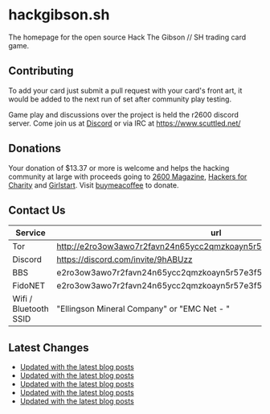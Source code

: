 # hackgibson.sh
The homepage for the open source Hack The Gibson // SH trading card game.


## Contributing

To add your card just submit a pull request with your card's front art, it would be added to the next run of set after community play testing.

Game play and discussions over the project is held the r2600 discord server. Come join us at [Discord](https://discord.com/invite/9hABUzz) or via IRC at https://www.scuttled.net/


## Donations

Your donation of $13.37 or more is welcome and helps the hacking community at large with proceeds going to [2600 Magazine](https://2600.com/), [Hackers for Charity](https://hackersforcharity.org) and [Girlstart](https://girlstart.org).  Visit [buymeacoffee](https://www.buymeacoffee.com/hackgibson.sh) to donate.


## Contact Us

Service | url
-|-
Tor | http://e2ro3ow3awo7r2favn24n65ycc2qmzkoayn5r57e3f56nvjwdcgg32ad.onion
Discord | https://discord.com/invite/9hABUzz
BBS | e2ro3ow3awo7r2favn24n65ycc2qmzkoayn5r57e3f56nvjwdcgg32ad.onion:23
FidoNET | e2ro3ow3awo7r2favn24n65ycc2qmzkoayn5r57e3f56nvjwdcgg32ad.onion:24554
Wifi / Bluetooth SSID | "Ellingson Mineral Company" or "EMC Net - <fidonet address>"

## Latest Changes
<!-- BLOG-POST-LIST:START -->
- [Updated with the latest blog posts](https://github.com/DFW2600/hackgibson.sh/commit/94c0bf1361c129c2e0d5becfc12bf38bf9a12b29)
- [Updated with the latest blog posts](https://github.com/DFW2600/hackgibson.sh/commit/47c7621d5b137fade0dff1c1a17f5c310d05ff5f)
- [Updated with the latest blog posts](https://github.com/DFW2600/hackgibson.sh/commit/936cc01477ac6634a237607b4a62fe958a4e7843)
- [Updated with the latest blog posts](https://github.com/DFW2600/hackgibson.sh/commit/b8933ae694da41914a56d6c673c162529367792b)
- [Updated with the latest blog posts](https://github.com/DFW2600/hackgibson.sh/commit/f55eed71eb8af9d6bb5e4663fd8ad553e66aead2)
<!-- BLOG-POST-LIST:END -->
